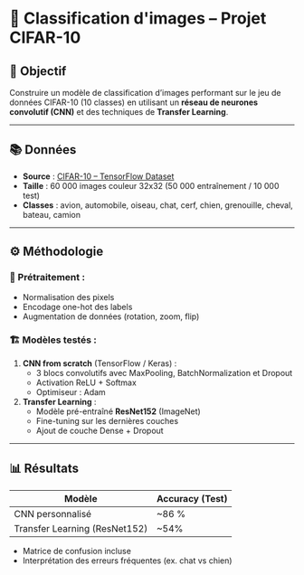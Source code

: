 # 🧠 Classification d'images – Projet CIFAR-10

## 🎯 Objectif
Construire un modèle de classification d’images performant sur le jeu de données CIFAR-10 (10 classes) en utilisant un **réseau de neurones convolutif (CNN)** et des techniques de **Transfer Learning**.

---

## 📚 Données
- **Source** : [CIFAR-10 – TensorFlow Dataset](https://www.tensorflow.org/datasets/catalog/cifar10?hl=fr)
- **Taille** : 60 000 images couleur 32x32 (50 000 entraînement / 10 000 test)
- **Classes** : avion, automobile, oiseau, chat, cerf, chien, grenouille, cheval, bateau, camion

---

## ⚙️ Méthodologie

### 🔧 Prétraitement :
- Normalisation des pixels
- Encodage one-hot des labels
- Augmentation de données (rotation, zoom, flip)

### 🏗️ Modèles testés :
1. **CNN from scratch** (TensorFlow / Keras) :
   - 3 blocs convolutifs avec MaxPooling, BatchNormalization et Dropout
   - Activation ReLU + Softmax
   - Optimiseur : Adam
2. **Transfer Learning** :
   - Modèle pré-entraîné **ResNet152** (ImageNet)
   - Fine-tuning sur les dernières couches
   - Ajout de couche Dense + Dropout

---

## 📊 Résultats

| Modèle                | Accuracy (Test) 
|----------------------|----------------
| CNN personnalisé      | ~86 %          
| Transfer Learning (ResNet152) | ~54%      

- Matrice de confusion incluse
- Interprétation des erreurs fréquentes (ex. chat vs chien)
